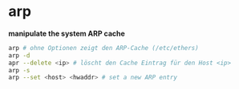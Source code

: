 # arp

**manipulate the system ARP cache**

```sh
arp # ohne Optionen zeigt den ARP-Cache (/etc/ethers)
arp -d
apr --delete <ip> # löscht den Cache Eintrag für den Host <ip>
arp -s
arp --set <host> <hwaddr> # set a new ARP entry
```
